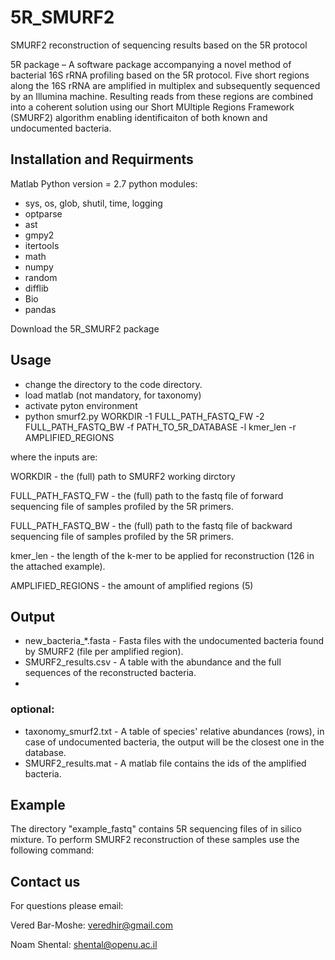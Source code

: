 # 5R_SMURF2
SMURF2 reconstruction of sequencing results based on the 5R protocol

5R package – A software package accompanying a novel method of bacterial 16S rRNA profiling based on the 5R protocol. Five short regions along the 16S rRNA are amplified in multiplex and subsequently sequenced by an Illumina machine. Resulting reads from these regions are combined into a coherent solution using our Short MUltiple Regions Framework (SMURF2) algorithm enabling identificaiton of both known and undocumented bacteria.

## Installation and Requirments
Matlab
Python version = 2.7
python modules:
- sys, os, glob, shutil, time, logging
- optparse
- ast
- gmpy2
- itertools
- math
- numpy
- random
- difflib
- Bio 
- pandas

Download the 5R_SMURF2 package

## Usage
- change the directory to the code directory. 
- load matlab (not mandatory, for taxonomy)
- activate pyton environment
- python smurf2.py WORKDIR -1 FULL_PATH_FASTQ_FW -2 FULL_PATH_FASTQ_BW -f PATH_TO_5R_DATABASE -l kmer_len -r AMPLIFIED_REGIONS 

where the inputs are:

WORKDIR - the (full) path to SMURF2 working dirctory

FULL_PATH_FASTQ_FW - the (full) path to the fastq file of forward sequencing file of samples profiled by the 5R primers.

FULL_PATH_FASTQ_BW - the (full) path to the fastq file of backward sequencing file of samples profiled by the 5R primers.

kmer_len - the length of the k-mer to be applied for reconstruction (126 in the attached example).

AMPLIFIED_REGIONS - the amount of amplified regions (5)

## Output

- new_bacteria_*.fasta - Fasta files with the undocumented bacteria found by SMURF2 (file per amplified region).
- SMURF2_results.csv - A table with the abundance and the full sequences of the reconstructed bacteria.
- 
### optional:
- taxonomy_smurf2.txt - A table of species' relative abundances (rows), in case of undocumented bacteria, the output will be the closest one in the database. 
- SMURF2_results.mat - A matlab file contains the ids of the amplified bacteria. 

## Example
The directory "example_fastq" contains 5R sequencing files of in silico mixture. To perform SMURF2 reconstruction of these samples use the following command:

## Contact us
For questions please email:

Vered Bar-Moshe: veredhir@gmail.com

Noam Shental: shental@openu.ac.il


